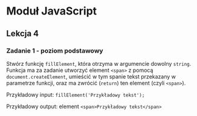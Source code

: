 # Moduł JavaScript

## Lekcja 4

### Zadanie 1 - poziom podstawowy

Stwórz funkcję `fillElement`, która otrzyma w argumencie dowolny `string`. Funkcja ma za zadanie utworzyć element `<span>` z pomocą `document.createElement`, umieścić w tym spanie tekst przekazany w parametrze funkcji, oraz ma zwrócić (`return`) ten element (czyli `<span>`).

Przykładowy input:
`fillElement('Przykładowy tekst');`

Przykładowy output:
element `<span>Przykładowy tekst</span>`
